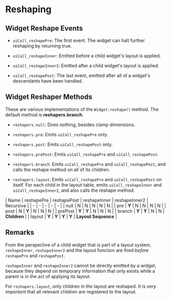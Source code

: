 # Reshaping

## Widget Reshape Events

* `uiCall_reshapePre`: The first event. The widget can halt further reshaping by returning true.

* `uiCall_reshapeInner`: Emitted before a child widget's layout is applied.

* `uiCall_reshapeInner2`: Emitted after a child widget's layout is applied.

* `uiCall_reshapePost`: The last event, emitted after all of a widget's descendants have been handled.


## Widget Reshaper Methods

These are various implementations of the `Widget:reshape()` method. The default method is **reshapers.branch**.

* `reshapers.null`: Does nothing, besides clamp dimensions.

* `reshapers.pre`: Emits `uiCall_reshapePre` only.

* `reshapers.post`: Emits `uiCall_reshapePost` only.

* `reshapers.prePost`: Emits `uiCall_reshapePre` and `uiCall_reshapePost`.

* `reshapers.branch`: Emits `uiCall_reshapePre` and `uiCall_reshapePost`, and calls the reshape method on all of its children.

* `reshapers.layout`: Emits `uiCall_reshapePre` and `uiCall_reshapePost` on itself. For each child in the layout table, emits `uiCall_reshapeInner` and `uiCall_reshapeInner2`, and also calls the reshape method.


| Name | reshapePre | reshapePost | reshapeInner | reshapeInner2 | Recursive |
| - | - | - | - | - |
| null | N | N | N | N | N |
| pre | **Y** | N | N | N | N |
| post | N | **Y** | N | N | N |
| prePost | **Y** | **Y** | N | N | N |
| branch | **Y** | **Y** | N | N | **Children** |
| layout | **Y** | **Y** | **Y** | **Y** | **Layout Sequence** |


## Remarks

From the perspective of a child widget that is part of a layout system, `reshapeInner`, `reshapeInner2` and the layout function are fired *before* `reshapePre` and `reshapePost`.

`reshapeInner` and `reshapeInner2` cannot be directly emitted by a widget, because they depend on temporary information that only exists while a parent is in the act of applying its layout.

For `reshapers.layout`, only children in the layout are reshaped. It is *very important* that all relevant children are registered to the layout.

